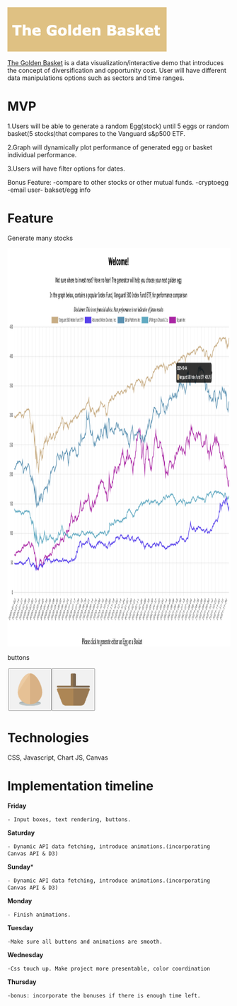 <img src="assets/images/Logo.png" width=360 height=100>

[The Golden Basket](https://andyayu.github.io/The-Golden-Basket/) is a data visualization/interactive demo that introduces
the concept of diversification and opportunity cost. User will have different
data manipulations options such as sectors and time ranges.

# MVP 
1.Users will be able to generate a random Egg(stock) until 5 eggs
    or random basket(5 stocks)that compares to the Vanguard s&p500 ETF.

2.Graph will dynamically plot performance of generated egg or basket individual performance.
    
3.Users will have filter options for dates.

Bonus Feature: 
    -compare to other stocks or other mutual funds.
    -cryptoegg
    -email user- bakset/egg info

# Feature

Generate many stocks 

<img src="assets/images/Chart Basket.png" width=1400 height=900>


buttons

<img src="assets/images/egg_basket.png" width=200 height=100>


# Technologies
CSS, Javascript, Chart JS, Canvas

# Implementation timeline

**Friday** 

    - Input boxes, text rendering, buttons.

**Saturday**

    - Dynamic API data fetching, introduce animations.(incorporating Canvas API & D3)

**Sunday***

    - Dynamic API data fetching, introduce animations.(incorporating Canvas API & D3)

**Monday**

    - Finish animations.

**Tuesday**

    -Make sure all buttons and animations are smooth.

**Wednesday**

    -Css touch up. Make project more presentable, color coordination

**Thursday**

    -bonus: incorporate the bonuses if there is enough time left.
